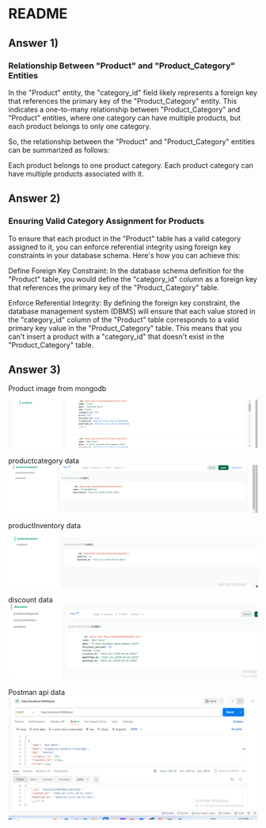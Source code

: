 # README

## Answer 1)
### Relationship Between "Product" and "Product_Category" Entities

In the "Product" entity, the "category_id" field likely represents a foreign key that references the primary key of the "Product_Category" entity. This indicates a one-to-many relationship between "Product_Category" and "Product" entities, where one category can have multiple products, but each product belongs to only one category.

So, the relationship between the "Product" and "Product_Category" entities can be summarized as follows:

Each product belongs to one product category.
Each product category can have multiple products associated with it.
## Answer 2)
### Ensuring Valid Category Assignment for Products


To ensure that each product in the "Product" table has a valid category assigned to it, you can enforce referential integrity using foreign key constraints in your database schema. Here's how you can achieve this:

Define Foreign Key Constraint: In the database schema definition for the "Product" table, you would define the "category_id" column as a foreign key that references the primary key of the "Product_Category" table.

Enforce Referential Integrity: By defining the foreign key constraint, the database management system (DBMS) will ensure that each value stored in the "category_id" column of the "Product" table corresponds to a valid primary key value in the "Product_Category" table. This means that you can't insert a product with a "category_id" that doesn't exist in the "Product_Category" table.


## Answer 3)

Product image from mongodb 

![alt text](products.png)

productcategory data 
![alt text](productcategory-1.png)

productInventory data

![alt text](productinventor.png)

discount data 
![alt text](discount.png)

Postman api data
![alt text](<postman api response.png>)

